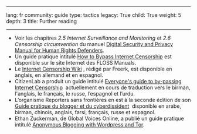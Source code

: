 

---

lang: fr
community: guide
type: tactics
legacy: True
child: True
weight: 5
depth: 3
title: Further reading

---

<ul>
	<li>Voir les chapitres <i>2.5 Internet Surveillance and Monitoring</i> et <i>2.6 Censorship circumvention</i> du manuel <a href="http://www.frontlinedefenders.org/esecman/" title="Digital Security and Privacy Manual for Human Rights Defenders">Digital Security and Privacy Manual for Human Rights Defenders</a>.</li>
	<li>Un guide pratique intitulé <a href="http://en.flossmanuals.net/CircumventionTools" title="en.flossmanuals.net/CircumventionTools">How to Bypass Internet Censorship</a> est disponible sur le site Internet des FLOSS Manuals.</li>
	<li>Le <a href="http://en.cship.org/wiki/Main_Page" title="Internet censorship wiki">Internet Censorship Wiki</a>&nbsp;, rédigé par Freerk, est disponible en anglais, en allemand et en espagnol.</li>
	<li>CitizenLab a produit un guide intitulé <a href="http://www.civisec.org/sites/securitybkp.ngoinabox.org/themes/civisec/guides/everyone%27s-guide-english.pdf" title="Everyone's Guide to By-Passing Internet Censorship">Everyone's guide to by-passing Internet Censorship</a>&nbsp; actuellement en cours de traduction vers le birman, l'anglais, le français, le russe, l’espagnol et l’urdu.</li>
	<li>L’organisme Reporters sans frontières en est à la seconde édition de son <a href="http://www.rsf.org/rubrique.php3?id_rubrique=527" title="Guide pratique du blogger et du
	cyberdissident">Guide pratique du blogger et du cyberdissident</a>&nbsp; disponible en arabe, birman, chinois, anglais, farsi, français, russe et espagnol.</li>
	<li>Ethan Zuckerman, de Global Voices Online, a publié un guide pratique intitulé <a href="http://advocacy.globalvoicesonline.org/tools/guide/" title="Anonymous Blogging">Anonymous Blogging with Wordpress and Tor</a>.</li>
</ul>

<p>&nbsp;</p>


